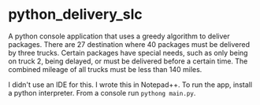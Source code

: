 # python_delivery_slc   
A python console application that uses a greedy algorithm to deliver packages. 
There are 27 destination where 40 packages must be delivered by three trucks. Certain packages have 
special needs, such as only being on truck 2, being delayed, or must be delivered 
before a certain time.  The combined mileage of all trucks must be less than 
140 miles.

I didn't use an IDE for this. I wrote this in Notepad++. To run the app, install 
a python interpreter. From a console run `pythong main.py`.  